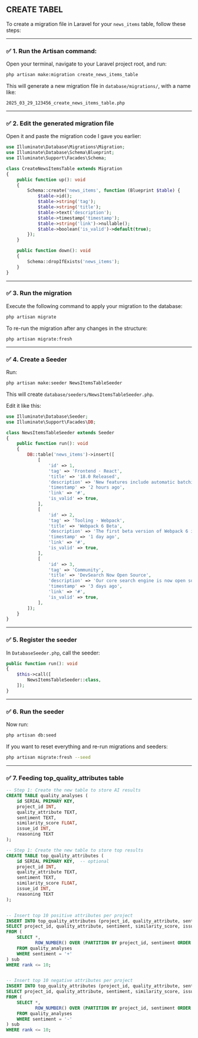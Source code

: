
## CREATE TABEL

To create a migration file in Laravel for your `news_items` table, follow these steps:

---

### ✅ 1. **Run the Artisan command:**

Open your terminal, navigate to your Laravel project root, and run:

```bash
php artisan make:migration create_news_items_table
```

This will generate a new migration file in `database/migrations/`, with a name like:

```
2025_03_29_123456_create_news_items_table.php
```

---

### ✅ 2. **Edit the generated migration file**

Open it and paste the migration code I gave you earlier:

```php
use Illuminate\Database\Migrations\Migration;
use Illuminate\Database\Schema\Blueprint;
use Illuminate\Support\Facades\Schema;

class CreateNewsItemsTable extends Migration
{
    public function up(): void
    {
        Schema::create('news_items', function (Blueprint $table) {
            $table->id();
            $table->string('tag');
            $table->string('title');
            $table->text('description');
            $table->timestamp('timestamp');
            $table->string('link')->nullable();
            $table->boolean('is_valid')->default(true);
        });
    }

    public function down(): void
    {
        Schema::dropIfExists('news_items');
    }
}
```

---

### ✅ 3. **Run the migration**

Execute the following command to apply your migration to the database:

```bash
php artisan migrate
```
To re-run the migration after any changes in the structure:
```
php artisan migrate:fresh
```

---

### ✅ 4. **Create a Seeder**

Run:

```bash
php artisan make:seeder NewsItemsTableSeeder
```

This will create `database/seeders/NewsItemsTableSeeder.php`.

Edit it like this:

```php
use Illuminate\Database\Seeder;
use Illuminate\Support\Facades\DB;

class NewsItemsTableSeeder extends Seeder
{
    public function run(): void
    {
        DB::table('news_items')->insert([
            [
                'id' => 1,
                'tag' => 'Frontend · React',
                'title' => '18.0 Released',
                'description' => 'New features include automatic batching, concurrent rendering, and improved suspense support.',
                'timestamp' => '2 hours ago',
                'link' => '#',
                'is_valid' => true,
            ],
            [
                'id' => 2,
                'tag' => 'Tooling · Webpack',
                'title' => 'Webpack 6 Beta',
                'description' => 'The first beta version of Webpack 6 is out. Includes faster builds and improved tree-shaking.',
                'timestamp' => '1 day ago',
                'link' => '#',
                'is_valid' => true,
            ],
            [
                'id' => 3,
                'tag' => 'Community',
                'title' => 'DevSearch Now Open Source',
                'description' => 'Our core search engine is now open source under the MIT License. Contributions welcome!',
                'timestamp' => '3 days ago',
                'link' => '#',
                'is_valid' => true,
            ],
        ]);
    }
}
```

---

### ✅ 5. **Register the seeder**

In `DatabaseSeeder.php`, call the seeder:

```php
public function run(): void
{
    $this->call([
        NewsItemsTableSeeder::class,
    ]);
}
```

---

### ✅ 6. **Run the seeder**

Now run:

```bash
php artisan db:seed
```

If you want to reset everything and re-run migrations and seeders:

```bash
php artisan migrate:fresh --seed
```

---

### ✅ 7. **Feeding top_quality_attributes table**

```sql
-- Step 1: Create the new table to store AI results
CREATE TABLE quality_analyses (
    id SERIAL PRIMARY KEY,
    project_id INT,
    quality_attribute TEXT,
    sentiment TEXT,
    similarity_score FLOAT,
    issue_id INT,
    reasoning TEXT
);

-- Step 1: Create the new table to store top results
CREATE TABLE top_quality_attributes (
    id SERIAL PRIMARY KEY,  -- optional
    project_id INT,
    quality_attribute TEXT,
    sentiment TEXT,
    similarity_score FLOAT,
    issue_id INT,
    reasoning TEXT
);


-- Insert top 10 positive attributes per project
INSERT INTO top_quality_attributes (project_id, quality_attribute, sentiment, similarity_score, issue_id, reasoning)
SELECT project_id, quality_attribute, sentiment, similarity_score, issue_id, reasoning
FROM (
    SELECT *,
           ROW_NUMBER() OVER (PARTITION BY project_id, sentiment ORDER BY similarity_score DESC) AS rank
    FROM quality_analyses
    WHERE sentiment = '+'
) sub
WHERE rank <= 10;


-- Insert top 10 negative attributes per project
INSERT INTO top_quality_attributes (project_id, quality_attribute, sentiment, similarity_score, issue_id, reasoning)
SELECT project_id, quality_attribute, sentiment, similarity_score, issue_id, reasoning
FROM (
    SELECT *,
           ROW_NUMBER() OVER (PARTITION BY project_id, sentiment ORDER BY similarity_score DESC) AS rank
    FROM quality_analyses
    WHERE sentiment = '-'
) sub
WHERE rank <= 10;


```